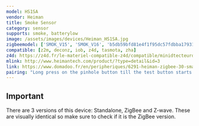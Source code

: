 ```yaml
---
model: HS1SA
vendor: Heiman
title: Smoke Sensor
category: sensor
supports: smoke, batterylow
image: /assets/images/devices/Heiman_HS1SA.jpg
zigbeemodel: ['SMOK_V15', 'SMOK_V16', 'b5db59bfd81e4f1f95dc57fdbba17931', 'SMOK_YDLV10', 'SmokeSensor-N', 'Smoke', '319fa36e7384414a9ea62cba8f6e7626', 'c3442b4ac59b4ba1a83119d938f283ab', 'SmokeSensor-EF-3.0']
compatible: [z2m, deconz, iob, z4d, tasmota, zha]
z4d: https://z4d.fr/le-materiel-compatible-z4d/compatible/minidtecteurdefume-certifice
mlink: http://www.heimantech.com/product/?type=detail&id=3
link: https://www.domadoo.fr/en/peripheriques/6291-heiman-zigbee-30-smart-smoke-detector-en14604-certified.html
pairing: "Long press on the pinhole button till the test button starts to flash"
---
```

## Important

There are 3 versions of this device: Standalone, ZigBee and Z-wave. These are visually identical so make sure to check if it is the ZigBee version.
